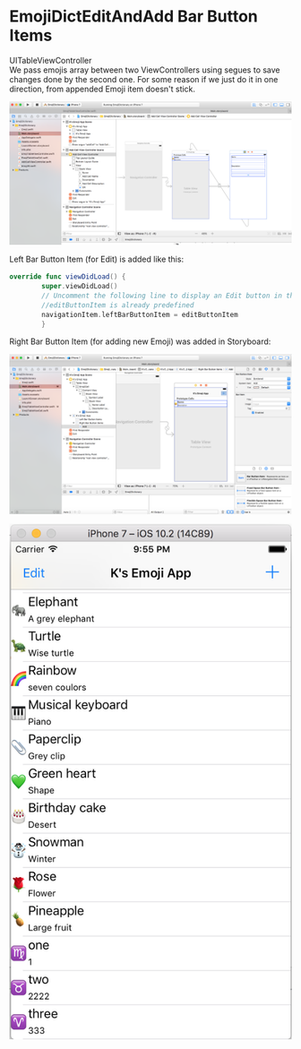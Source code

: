 # EmojiDictEditAndAdd Bar Button Items
UITableViewController<br>
We pass emojis array between two ViewControllers using segues to save changes done by the second one. For some reason if we just do it in one direction, from appended Emoji item doesn't stick.

![storyboard](https://github.com/oobii/EmojiDictEditAndAdd/blob/EditAndAdd/storyboard.png)


Left Bar Button Item (for Edit) is added like this:
```swift
override func viewDidLoad() {
        super.viewDidLoad()     
        // Uncomment the following line to display an Edit button in the navigation bar for this view controller.
        //editButtonItem is already predefined
        navigationItem.leftBarButtonItem = editButtonItem
        }
```


Right Bar Button Item (for adding new Emoji) was added in Storyboard:

![adding add button](https://github.com/oobii/EmojiDictEditAndAdd/blob/EditAndAdd/addButton.png)


![App](https://github.com/oobii/EmojiDictEditAndAdd/blob/EditAndAdd/app.png)
